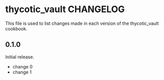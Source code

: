 # thycotic_vault CHANGELOG

This file is used to list changes made in each version of the thycotic_vault cookbook.

## 0.1.0

Initial release.

- change 0
- change 1
